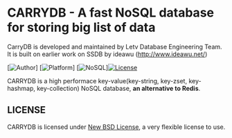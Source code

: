 # CARRYDB - A fast NoSQL database for storing big list of data 

CarryDB is developed and maintained by Letv Database Engineering Team. It is built on earlier work on SSDB by ideawu (http://www.ideawu.net/)

[![Author](https://img.shields.io/badge/author-@letv-blue.svg?style=flat)] [![Platform](https://img.shields.io/badge/platform-Linux,%20BSD,%20OS%20X,%20Windows-green.svg?style=flat)] [![NoSQL](https://img.shields.io/badge/db-NoSQL-pink.svg?tyle=flat)][![License](https://img.shields.io/badge/license-New%20BSD-yellow.svg?style=flat)](LICENSE)


CARRYDB is a high performace key-value(key-string, key-zset, key-hashmap, key-collection) NoSQL database, __an alternative to Redis__.


## LICENSE

CARRYDB is licensed under [New BSD License](http://opensource.org/licenses/BSD-3-Clause), a very flexible license to use.


